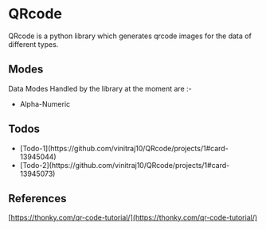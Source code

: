 # QRcode
QRcode is a python library which generates qrcode images for the data of different types.

## Modes
Data Modes Handled by the library at the moment are :-
<ul>
    <li>Alpha-Numeric</li>
</ul>

## Todos
<ul>
    <li>[Todo-1](https://github.com/vinitraj10/QRcode/projects/1#card-13945044)</li>
    <li>[Todo-2](https://github.com/vinitraj10/QRcode/projects/1#card-13945073)</li>
</ul>

## References
[https://thonky.com/qr-code-tutorial/](https://thonky.com/qr-code-tutorial/)